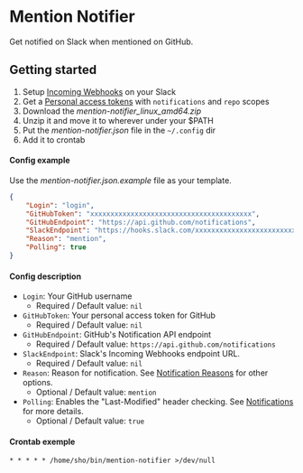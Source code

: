 # Mention Notifier

Get notified on Slack when mentioned on GitHub.

## Getting started

1. Setup [Incoming Webhooks](https://api.slack.com/incoming-webhooks) on your Slack
1. Get a [Personal access tokens](https://github.com/settings/tokens) with `notifications` and `repo` scopes
1. Download the *mention-notifier_linux_amd64.zip*
1. Unzip it and move it to wherever under your $PATH
1. Put the *mention-notifier.json* file in the `~/.config` dir
1. Add it to crontab

#### Config example

Use the *mention-notifier.json.example* file as your template.

```json
{
    "Login": "login",
    "GitHubToken": "xxxxxxxxxxxxxxxxxxxxxxxxxxxxxxxxxxxxxxxx",
    "GitHubEndpoint": "https://api.github.com/notifications",
    "SlackEndpoint": "https://hooks.slack.com/xxxxxxxxxxxxxxxxxxxxxxxxxxxxxxxxxxxxxxxxxxxxxxxxxxxxx",
    "Reason": "mention",
    "Polling": true
}
```

#### Config description

- `Login`: Your GitHub username
  - Required / Default value: `nil`
- `GitHubToken`: Your personal access token for GitHub
  - Required / Default value: `nil`
- `GitHubEndpoint`: GitHub's Notification API endpoint
  - Required / Default value: `https://api.github.com/notifications`
- `SlackEndpoint`: Slack's Incoming Webhooks endpoint URL.
  - Required / Default value: `nil`
- `Reason`: Reason for notification. See [Notification Reasons](https://developer.github.com/v3/activity/notifications/#notification-reasons) for other options.
  - Optional / Default value: `mention`
- `Polling`: Enables the "Last-Modified" header checking. See [Notifications](https://developer.github.com/v3/activity/notifications/) for more details.
  - Optional / Default value: `true`

#### Crontab exemple

```
* * * * * /home/sho/bin/mention-notifier >/dev/null
```
